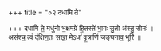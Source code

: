 +++
title = "०२ दधामि ते"

+++
दधा॑मि ते॒ मधु॑नो भ॒क्षमग्रे॑ हि॒तस्ते॑ भा॒गः सु॒तो अ॑स्तु॒ सोमः॑ ।  
अस॑श्च॒ त्वं द॑क्षिण॒तः सखा॒ मेऽधा॑ वृ॒त्राणि॑ जङ्घनाव॒ भूरि॑ ॥